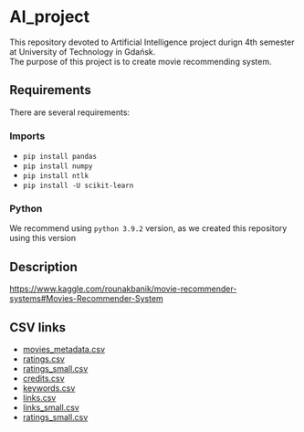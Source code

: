 # AI_project
 This repository devoted to Artificial Intelligence project durign 4th semester at University of Technology in Gdańsk.  
 The purpose of this project is to create movie recommending system.
## Requirements
 There are several requirements:
 ### Imports
  * `pip install pandas`
  * `pip install numpy`
  * `pip install ntlk`
  * `pip install -U scikit-learn`
 ### Python
  We recommend using `python 3.9.2` version, as we created this repository using this version
## Description
https://www.kaggle.com/rounakbanik/movie-recommender-systems#Movies-Recommender-System
## CSV links
 * [movies_metadata.csv](https://www.kaggle.com/rounakbanik/the-movies-dataset?select=movies_metadata.csv)
 * [ratings.csv](https://www.kaggle.com/rounakbanik/the-movies-dataset?select=ratings.csv)
 * [ratings_small.csv](https://www.kaggle.com/rounakbanik/the-movies-dataset?select=ratings_small.csv)
 * [credits.csv](https://www.kaggle.com/rounakbanik/the-movies-dataset?select=credits.csv)
 * [keywords.csv](https://www.kaggle.com/rounakbanik/the-movies-dataset?select=keywords.csv)
 * [links.csv](https://www.kaggle.com/rounakbanik/the-movies-dataset?select=links.csv)
 * [links_small.csv](https://www.kaggle.com/rounakbanik/the-movies-dataset?select=links_small.csv)
 * [ratings_small.csv](https://www.kaggle.com/rounakbanik/the-movies-dataset?select=ratings_small.csv)